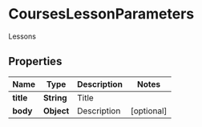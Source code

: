 

# CoursesLessonParameters

Lessons

## Properties

| Name | Type | Description | Notes |
|------------ | ------------- | ------------- | -------------|
|**title** | **String** | Title |  |
|**body** | **Object** | Description |  [optional] |



